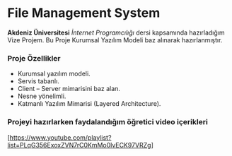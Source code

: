 # File Management System

**Akdeniz Üniversitesi** _İnternet Programcılığı_ dersi kapsamında hazırladığım Vize Projem.
Bu Proje Kurumsal Yazılım Modeli baz alınarak hazırlanmıştır. 
### Proje Özellikler
- Kurumsal yazılım modeli.
- Servis tabanlı.
- Client – Server mimarisini baz alan.
- Nesne yönelimli.
- Katmanlı Yazılım Mimarisi (Layered Architecture).

### Projeyi hazırlarken faydalandığım öğretici video içerikleri
[https://www.youtube.com/playlist?list=PLqG356ExoxZVN7rC0KmMo0lvECK97VRZg]
